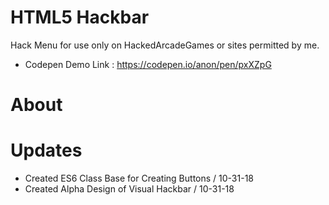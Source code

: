 # HTML5 Hackbar
Hack Menu for use only on HackedArcadeGames or sites permitted by me.
 - Codepen Demo Link : https://codepen.io/anon/pen/pxXZpG


# About


# Updates
 - Created ES6 Class Base for Creating Buttons / 10-31-18
 - Created Alpha Design of Visual Hackbar / 10-31-18
